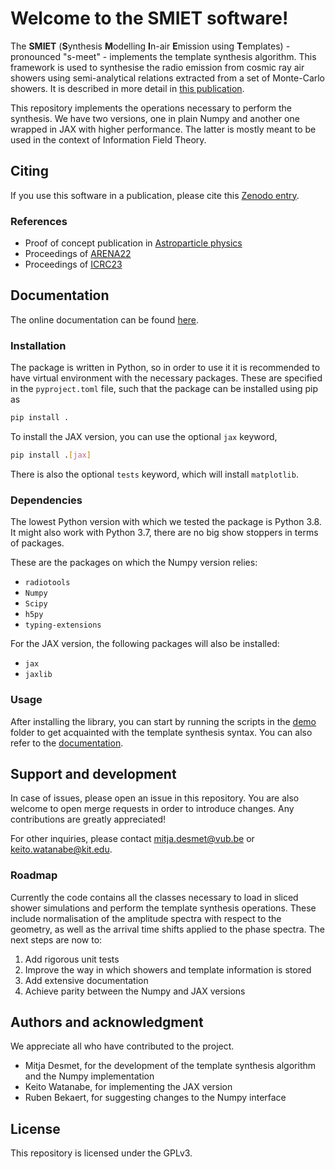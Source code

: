 # Welcome to the SMIET software!

The **SMIET** (**S**ynthesis **M**odelling **I**n-air **E**mission using **T**emplates) - pronounced "s-meet" - implements the template synthesis algorithm.
This framework is used to synthesise the radio emission from cosmic ray air showers using semi-analytical relations extracted from a set of Monte-Carlo showers.
It is described in more detail in [this publication](url).

This repository implements the operations necessary to perform the synthesis. 
We have two versions, one in plain Numpy and another one wrapped in JAX with higher performance. 
The latter is mostly meant to be used in the context of Information Field Theory.

## Citing

If you use this software in a publication, please cite this [Zenodo entry](https://doi.org/10.5281/zenodo.15194465).
### References

- Proof of concept publication in [Astroparticle physics](https://doi.org/10.1016/j.astropartphys.2023.102923)
- Proceedings of [ARENA22](https://pos.sissa.it/424/052/)
- Proceedings of [ICRC23](https://pos.sissa.it/444/216/)

## Documentation

The online documentation can be found [here](https://web.iap.kit.edu/huege/smiet/).

### Installation
The package is written in Python, so in order to use it it is recommended to have virtual environment with the necessary packages.
These are specified in the `pyproject.toml` file, such that the package can be installed using pip as

```bash
pip install .
```

To install the JAX version, you can use the optional `jax` keyword,

```bash
pip install .[jax]
```

There is also the optional `tests` keyword, which will install `matplotlib`.

### Dependencies

The lowest Python version with which we tested the package is Python 3.8. It might also work with Python 3.7, there are no big show stoppers in terms of packages.

These are the packages on which the Numpy version relies:

- `radiotools`
- `Numpy`
- `Scipy`
- `h5py`
- `typing-extensions`

For the JAX version, the following packages will also be installed:

- `jax`
- `jaxlib`

### Usage

After installing the library, you can start by running the scripts in the [demo]() folder to get acquainted with the template synthesis syntax.
You can also refer to the [documentation](https://homepage.iihe.ac.be/~mitjadesmet/).

## Support and development

In case of issues, please open an issue in this repository.
You are also welcome to open merge requests in order to introduce changes.
Any contributions are greatly appreciated!

For other inquiries, please contact <mitja.desmet@vub.be> or <keito.watanabe@kit.edu>.

### Roadmap

Currently the code contains all the classes necessary to load in sliced shower simulations and perform the template synthesis operations.
These include normalisation of the amplitude spectra with respect to the geometry, as well as the arrival time shifts applied to the phase spectra.
The next steps are now to:

1. Add rigorous unit tests
2. Improve the way in which showers and template information is stored
3. Add extensive documentation
4. Achieve parity between the Numpy and JAX versions

## Authors and acknowledgment

We appreciate all who have contributed to the project.

- Mitja Desmet, for the development of the template synthesis algorithm and the Numpy implementation
- Keito Watanabe, for implementing the JAX version
- Ruben Bekaert, for suggesting changes to the Numpy interface

## License

This repository is licensed under the GPLv3.